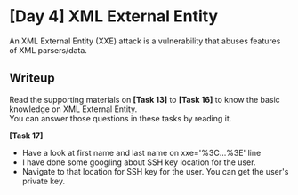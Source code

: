 # [Day 4] XML External Entity
An XML External Entity (XXE) attack is a vulnerability that abuses features of XML parsers/data.

## Writeup
Read the supporting materials on **[Task 13]** to **[Task 16]** to know the basic knowledge on XML External Entity.\
You can answer those questions in these tasks by reading it. 

**[Task 17]**
 - Have a look at first name and last name on xxe='%3C...%3E' line 
 - I have done some googling about SSH key location for the user.
 - Navigate to that location for SSH key for the user. You can get the user's private key.
 
